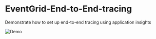 # EventGrid-End-to-End-tracing
Demonstrate how to set up end-to-end tracing using application insights

![Demo](assests/end-to-end-output.png?raw=true )

